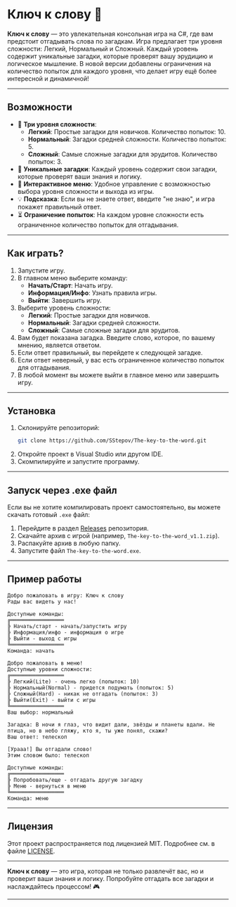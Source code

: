# Ключ к слову 🧩

**Ключ к слову** — это увлекательная консольная игра на C#, где вам предстоит отгадывать слова по загадкам. Игра предлагает три уровня сложности: Легкий, Нормальный и Сложный. Каждый уровень содержит уникальные загадки, которые проверят вашу эрудицию и логическое мышление. В новой версии добавлены ограничения на количество попыток для каждого уровня, что делает игру ещё более интересной и динамичной!

---

## Возможности
- 🎲 **Три уровня сложности**:
  - **Легкий**: Простые загадки для новичков. Количество попыток: 10.
  - **Нормальный**: Загадки средней сложности. Количество попыток: 5.
  - **Сложный**: Самые сложные загадки для эрудитов. Количество попыток: 3.
- 🧠 **Уникальные загадки**: Каждый уровень содержит свои загадки, которые проверят ваши знания и логику.
- 🔄 **Интерактивное меню**: Удобное управление с возможностью выбора уровня сложности и выхода из игры.
- 💡 **Подсказка**: Если вы не знаете ответ, введите "не знаю", и игра покажет правильный ответ.
- ⏳ **Ограничение попыток**: На каждом уровне сложности есть ограниченное количество попыток для отгадывания.

---

## Как играть?
1. Запустите игру.
2. В главном меню выберите команду:
   - **Начать/Старт**: Начать игру.
   - **Информация/Инфо**: Узнать правила игры.
   - **Выйти**: Завершить игру.
3. Выберите уровень сложности:
   - **Легкий**: Простые загадки для новичков.
   - **Нормальный**: Загадки средней сложности.
   - **Сложный**: Самые сложные загадки для эрудитов.
4. Вам будет показана загадка. Введите слово, которое, по вашему мнению, является ответом.
5. Если ответ правильный, вы перейдете к следующей загадке.
6. Если ответ неверный, у вас есть ограниченное количество попыток для отгадывания.
7. В любой момент вы можете выйти в главное меню или завершить игру.

---

## Установка
1. Склонируйте репозиторий:
   ```bash
   git clone https://github.com/SStepov/The-key-to-the-word.git
   ```
2. Откройте проект в Visual Studio или другом IDE.
3. Скомпилируйте и запустите программу.

---

## Запуск через .exe файл
Если вы не хотите компилировать проект самостоятельно, вы можете скачать готовый `.exe` файл:
1. Перейдите в раздел [Releases](https://github.com/SStepov/The-key-to-the-word/releases) репозитория.
2. Скачайте архив с игрой (например, `The-key-to-the-word_v1.1.zip`).
3. Распакуйте архив в любую папку.
4. Запустите файл `The-key-to-the-word.exe`.

---

## Пример работы
```
Добро пожаловать в игру: Ключ к слову
Рады вас видеть у нас!

Доступные команды:
╔═════════════════
╠ Начать/старт - начать/запустить игру
╠ Информация/инфо - информация о игре
╠ Выйти - выход с игры
╚═════════════════
Команда: начать

Добро пожаловать в меню!
Доступные уровни сложности:
╔═════════════════
╠ Легкий(Lite) - очень легко (попыток: 10)
╠ Нормальный(Normal) - придется подумать (попыток: 5)
╠ Сложный(Hard) - никак не отгадать (попыток: 3)
╠ Выйти(Exit) - выйти с игры
╚═════════════════
Ваш выбор: нормальный

Загадка: В ночи я глаз, что видит дали, звёзды и планеты вдали. Не птица, но в небо гляжу, кто я, ты уже понял, скажи?
Ваш ответ: телескоп

[Урааа!] Вы отгадали слово!
Этим словом было: телескоп

Доступные команды:
╔═════════════════
╠ Попробовать/еще - отгадать другую загадку
╠ Меню - вернуться в меню
╚═════════════════
Команда: меню
```

---

## Лицензия
Этот проект распространяется под лицензией MIT. Подробнее см. в файле [LICENSE](LICENSE).

---

**Ключ к слову** — это игра, которая не только развлечёт вас, но и проверит ваши знания и логику. Попробуйте отгадать все загадки и наслаждайтесь процессом! 🎮

---
